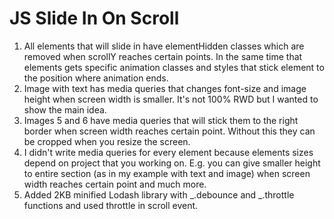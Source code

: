 # JS Slide In On Scroll

1. All elements that will slide in have elementHidden classes which are removed when scrollY reaches certain points. In the same time that elements gets specific animation classes and styles that stick element to the position where animation ends.
2. Image with text has media queries that changes font-size and image height when screen width is smaller. It's not 100% RWD but I wanted to show the main idea.
3. Images 5 and 6 have media queries that will stick them to the right border when screen width reaches certain point. Without this they can be cropped when you resize the screen.
4. I didn't write media queries for every element because elements sizes depend on project that you working on. E.g. you can give smaller height to entire section (as in my example with text and image) when screen width reaches certain point and much more.
5. Added 2KB minified Lodash library with _.debounce and _.throttle functions and used throttle in scroll event.